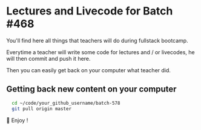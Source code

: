 # Lectures and Livecode for Batch #468

You'll find here all things that teachers will do during fullstack bootcamp.

Everytime a teacher will write some code for lectures and / or livecodes, he will then commit and push it here.

Then you can easily get back on your computer what teacher did.

## Getting back new content on your computer

```bash
  cd ~/code/your_github_username/batch-578
  git pull origin master
```

🚀 Enjoy !
